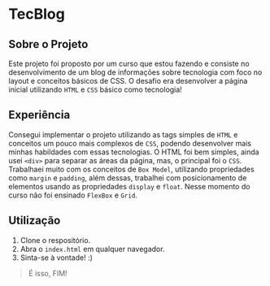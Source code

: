 # TecBlog
## Sobre o Projeto
Este projeto foi proposto por um curso que estou fazendo e consiste no desenvolvimento de um blog de informações sobre tecnologia com foco no layout e conceitos básicos de CSS. O desafio era desenvolver a página inicial utilizando `HTML` e `CSS` básico como tecnologia!
## Experiência 
Consegui implementar o projeto utilizando as tags simples de `HTML` e conceitos um pouco mais complexos de `CSS`, podendo desenvolver mais minhas habildades com essas tecnologias. O HTML foi bem simples, ainda usei `<div>` para separar as áreas da página, mas, o principal foi o `CSS`. Trabalhaei muito com os conceitos de `Box Model`, utilizando propriedades como `margin` e `padding`, além dessas, trabalhei com posicionamento de elementos usando as propriedades `display` e `float`. Nesse momento do curso não foi ensinado `FlexBox` e `Grid`.
## Utilização
1. Clone o respositório.
2. Abra o `index.html` em qualquer navegador.
3. Sinta-se à vontade! :)
> É isso, FIM!
